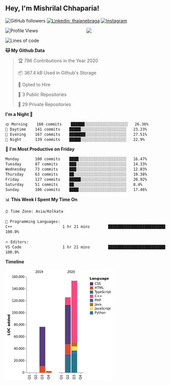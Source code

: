 <h2>Hey, I'm Mishrilal Chhaparia!</h2>

<!-- ![Mishrilal's github stats](https://github-readme-stats.vercel.app/api?username=mishrilal&theme=blue-green&show_icons=true&count_private=true) -->
![GitHub followers](https://img.shields.io/github/followers/mishrilal?color=181717&label=Follow%20%40mishrilal&logo=Github&style=for-the-badge)
[![Linkedin: thaianebraga](https://img.shields.io/badge/linkedin-%230077B5.svg?&style=for-the-badge&logo=linkedin&logoColor=white&link=https://www.linkedin.com/in/mishrilal-chhaparia-074969192/)](https://www.linkedin.com/in/mishrilal-chhaparia-074969192/)
[![Instagram](https://img.shields.io/badge/instagram-%23E4405F.svg?&style=for-the-badge&logo=instagram&logoColor=white&link=https://www.instagram.com/am_mishri/)](https://www.instagram.com/am_mishri/)


<img align='right' src="https://avatars1.githubusercontent.com/u/53535840?s=400&u=ccbf62c3091d7277d104d3666e4598207f27c197&v=4" width="250">

<!--START_SECTION:waka-->
![Profile Views](http://img.shields.io/badge/Profile%20Views-7-blue)

![Lines of code](https://img.shields.io/badge/From%20Hello%20World%20I%27ve%20Written-340310%20lines%20of%20code-blue)

**🐱 My Github Data** 

> 🏆 786 Contributions in the Year 2020
 > 
> 📦 367.4 kB Used in Github's Storage 
 > 
> 💼 Opted to Hire
 > 
> 📜 3 Public Repositories
 > 
> 🔑 29 Private Repositories 

**I'm a Night 🦉** 

```text
🌞 Morning    160 commits    ██████░░░░░░░░░░░░░░░░░░░   26.36% 
🌆 Daytime    141 commits    █████░░░░░░░░░░░░░░░░░░░░   23.23% 
🌃 Evening    167 commits    ███████░░░░░░░░░░░░░░░░░░   27.51% 
🌙 Night      139 commits    █████░░░░░░░░░░░░░░░░░░░░   22.9%

```
📅 **I'm Most Productive on Friday** 

```text
Monday       100 commits    ████░░░░░░░░░░░░░░░░░░░░░   16.47% 
Tuesday      87 commits     ███░░░░░░░░░░░░░░░░░░░░░░   14.33% 
Wednesday    73 commits     ███░░░░░░░░░░░░░░░░░░░░░░   12.03% 
Thursday     63 commits     ██░░░░░░░░░░░░░░░░░░░░░░░   10.38% 
Friday       127 commits    █████░░░░░░░░░░░░░░░░░░░░   20.92% 
Saturday     51 commits     ██░░░░░░░░░░░░░░░░░░░░░░░   8.4% 
Sunday       106 commits    ████░░░░░░░░░░░░░░░░░░░░░   17.46%

```


📊 **This Week I Spent My Time On** 

```text
⌚︎ Time Zone: Asia/Kolkata

💬 Programming Languages: 
C++                      1 hr 21 mins        █████████████████████████   100.0%

🔥 Editors: 
VS Code                  1 hr 21 mins        █████████████████████████   100.0%

```

**Timeline**

![Chart not found](https://github.com/mishrilal/mishrilal/blob/master/charts/bar_graph.png) 


<!--END_SECTION:waka-->
